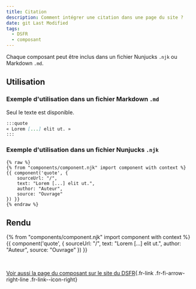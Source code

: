 ```yaml
---
title: Citation
description: Comment intégrer une citation dans une page du site ?
date: git Last Modified
tags:
  - DSFR
  - composant
---
```

Chaque composant peut être inclus dans un fichier Nunjucks `.njk` ou Markdown `.md`.

## Utilisation

### Exemple d'utilisation dans un fichier Markdown `.md`

Seul le texte est disponible.

```md
:::quote
« Lorem [...] elit ut. »
:::
```

### Exemple d'utilisation dans un fichier Nunjucks `.njk`

```njk
{% raw %}
{% from "components/component.njk" import component with context %}
{{ component('quote', {
    sourceUrl: "/",
    text: "Lorem [...] elit ut.",
    author: "Auteur",
    source: "Ouvrage"
}) }}
{% endraw %}
```

## Rendu

{% from "components/component.njk" import component with context %}
{{ component('quote', {
    sourceUrl: "/",
    text: "Lorem [...] elit ut.",
    author: "Auteur",
    source: "Ouvrage"
}) }}

<br>

[Voir aussi la page du composant sur le site du DSFR](https://www.systeme-de-design.gouv.fr/elements-d-interface/composants/citation){.fr-link .fr-fi-arrow-right-line .fr-link--icon-right}